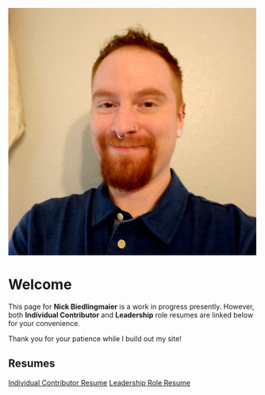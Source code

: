 ![Profile Picture](./headshot.png)

# Welcome

This page for **Nick Biedlingmaier** is a work in progress presently. However, both **Individual Contributor** and **Leadership** role resumes are linked below for your convenience.

Thank you for your patience while I build out my site!

## Resumes

[Individual Contributor Resume](./NickBiedlingmaier_IC.pdf)
[Leadership Role Resume](./NickBiedlingmaier_Lead.pdf)
